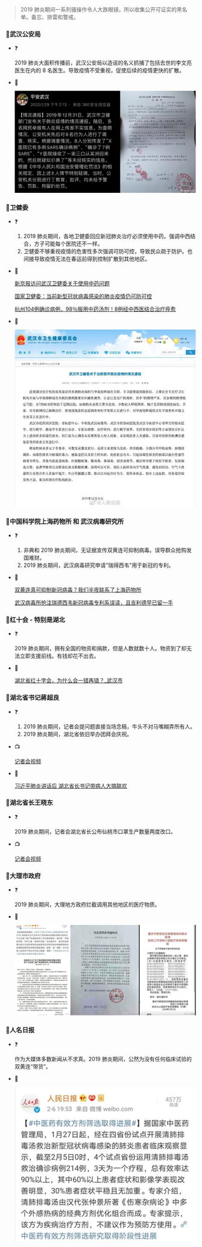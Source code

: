 > 2019 肺炎期间一系列骚操作令人大跌眼镜，所以收集公开可证实的黑名单。备忘、排雷和警戒。

### 🚫武汉公安局

- ❓
  
  2019 肺炎大面积传播前，武汉公安局以造谣的名义抓捕了包括去世的李文亮医生在内的 8 名医生。导致疫情不受重视，促使后续的疫情更快的扩散。  
  
- 🗾
  
  <img src="media/IMG_1767.jpeg"  max-height = "400" alt="训诫书" />


### 🚫卫健委

- ❓

  1. 2019 肺炎期间，各地卫健委回应新冠肺炎治疗必须使用中药。强调中西结合，方子可能每个医院还不一样。
  2. 卫健委不够重视疫情的危害性多次强调可防可控，导致民众疏于防护。也间接导致疫情无法在春运前得到控制扩散到其他地区。
  
- 🔗

  [新京报访问武汉卫健委关于使用中药问题](media/001Fn58Slx07AGZWJESk01041201fsb90E013.mp4)

  [国家卫健委：当前新型冠状病毒感染的肺炎疫情仍可防可控](https://china.huanqiu.com/article/9CaKrnKoYBB)

  [杭州104例确诊病例，98％服用中药汤剂！8例经中西医结合治疗痊愈](https://new.qq.com/omn/20200206/20200206A0IGW600.html)

- 🗾
  
  <img src="media/a716fd45ly1gafuu4tjy3j20ow0oa79t.jpg"  max-height = "400"  />


### 🚫中国科学院上海药物所 和 武汉病毒研究所

- ❓

  1. 非典和 2019 肺炎期间，无证据宣传双黄连可抑制病毒。误导群众抢购发国难财。
  2. 2019 肺炎期间，武汉病毒研究申请"瑞得西韦"用于新冠的专利。

- 🔗

  [双黄连真可抑制新冠病毒？我们半夜联系了上海药物所](https://m.uczzd.cn/webview/news?app=uc-iflow&zzd_from=ucpush&aid=4801751863254753739&cid=100&uc_param_str=dndseiwifrvesvntgicp&uc_biz_str=S:custom%7CC:iflow_site%7CK:true&from=uc_push&from_sm=kkframenew)
  
  [武汉病毒所抢注瑞德西韦新冠病毒专利系误读，且吉利德早已留一手](https://m.jiemian.com/article/3947746.html)


### 🚫红十会 - 特别是湖北

- ❓

  2019 肺炎期间，拥有全国的物资和捐款，但是人数就数十人。物资到了却无法立即支援前线。有钱却花不出去。

- 🔗

  [湖北省红十字会，为什么会一错再错？_武汉市](https://sohu.com/a/369795489_477856/?pvid=000115_3w_a)


### 🚫湖北省书记蔣超良

- ❓

  1. 2019 肺炎期间，记者会提问题直接当场念稿，牛头不对马嘴糊弄所有人。
  2. 2019 肺炎期间，湖北省依旧举办团拜会庆祝。

- 📺

  [记者会视频](media/0045b5Xdlx07ACsrmGZq01041201y7q60E010.mp4)
  
- 🔗

  [习近平肺炎讲话后 湖北省长书记带病人大搞联欢](https://www.ntdtv.com/gb/2020/01/24/a102759847.html)


### 🚫湖北省长王晓东

- ❓

  2019 肺炎期间，记者会湖北省长公布仙桃市口罩生产数量两度改口。

- 📺

  [记者会视频](media/003vnRpWlx07Au63vgQw010412002TCv0E010.mp4)


### 🚫大理市政府

- ❓

  2019 肺炎期间，大理地方政府拦截调用其他地区的医疗物质。

- 🗾

  <img src="media/IMG_1758.jpeg"  max-height = "400"  />
  
  
### 🚫人名日报

- ❓

  作为大媒体多数新闻从不求真。2019 肺炎期间，公然为没有任何临床试验的双黄连“带货”。

- 🗾

  <img src="media/75ae31f4d947b65b7285fe7b2603984e.jpg"  max-height = "400"  />